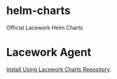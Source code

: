 # helm-charts

Official Lacework Helm Charts

# Lacework Agent

[Install Using Lacework Charts Repository](https://support.lacework.com/hc/en-us/articles/360005263034-Deploy-on-Kubernetes#install-using-lacework-charts-repository-recommended).
